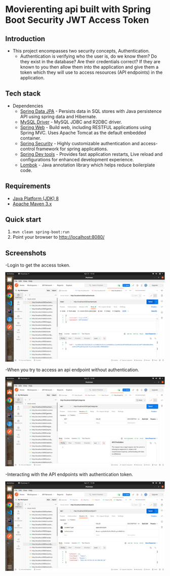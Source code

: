 # Movierenting api built with Spring Boot Security JWT Access Token

## Introduction

- This project encompasses two security concepts, Authentication.
    - Authentication is verifying who the user is, do we know them? Do they exist in the database? Are their credentials correct? If they are known to you then allow them into the application and give them a token which they will use to access resources (API endpoints) in the application.
## Tech stack

- Dependencies
    - [Spring Data JPA](https://spring.io/projects/spring-data-jpa)  - Persists data in SQL stores with Java persistence API using spring data and Hibernate.
    - [MySQL Driver](https://spring.io/guides/gs/accessing-data-mysql/)  - MySQL JDBC and R2DBC driver.
    - [Spring Web](https://spring.io/guides/gs/spring-boot/)  - Build web, including RESTFUL applications using Spring MVC. Uses Apache Tomcat as the default embedded container.
    - [Spring Security](https://spring.io/projects/spring-security)  - Highly customizable authentication and access-control framework for spring applications.
    - [Spring Dev tools](https://www.baeldung.com/spring-boot-devtools) - Provides fast application restarts, Live reload and configurations for enhanced development experience.
    - [Lombok](https://projectlombok.org/) - Java annotation library which helps reduce boilerplate code.
   
## Requirements

* [Java Platform (JDK) 8](http://www.oracle.com/technetwork/java/javase/downloads/index.html)
* [Apache Maven 3.x](http://maven.apache.org/)

## Quick start

1. `mvn clean spring-boot:run`
3. Point your browser to [http://localhost:8080/](http://localhost:8080/)

## Screenshots
-Login to get the access token.

<img src = "https://github.com/kish-00/Movierental-api/blob/main/assets/authenticate.png" />

-When you try to access an api endpoint without authentication.

<img src = "https://github.com/kish-00/Movierental-api/blob/main/assets/unauthorized_access.png" />

-Interacting with the API endpoints with authentication token.

<img src = "https://github.com/kish-00/Movierental-api/blob/main/assets/getActorId.png" />